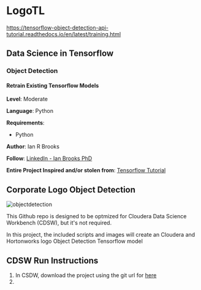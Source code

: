 # LogoTL

https://tensorflow-object-detection-api-tutorial.readthedocs.io/en/latest/training.html 

## Data Science in Tensorflow
### Object Detection
#### Retrain Existing Tensorflow Models

**Level**: Moderate

**Language**: Python

**Requirements**: 
- Python 

**Author**: Ian R Brooks

**Follow**: [LinkedIn - Ian Brooks PhD](https://www.linkedin.com/in/ianrbrooksphd/)

**Entire Project Inspired and/or stolen from**: [Tensorflow Tutorial](https://tensorflow-object-detection-api-tutorial.readthedocs.io/en/latest/training.html) 

## Corporate Logo Object Detection

![objectdetection](https://www.google.com/url?sa=i&source=images&cd=&ved=2ahUKEwjA3dOD1eTiAhWHoJ4KHROpBWcQjRx6BAgBEAU&url=https%3A%2F%2Fwww.analyticsvidhya.com%2Fblog%2F2018%2F06%2Funderstanding-building-object-detection-model-python%2F&psig=AOvVaw2vYlBn3UbRSaxf-nD0xRAM&ust=1560453658635232 "objdect")

This Github repo is designed to be optmized for Cloudera Data Science Workbench (CDSW), but it's not required.  

In this project, the included scripts and images will create an Cloudera and Hortonworks logo Object Detection Tensorflow model  

## CDSW Run Instructions

1.  In CSDW, download the project using the git url for [here](https://github.com/BrooksIan/LogoTL.git) 
2. 
